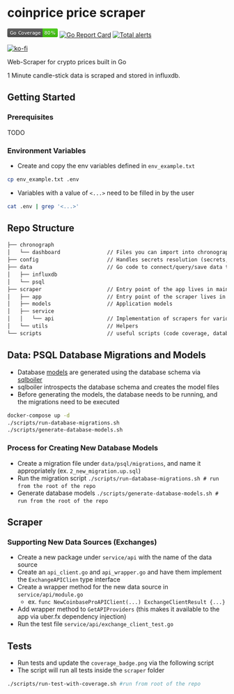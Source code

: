 # coinprice price scraper
![gopherbadger-tag-do-not-edit](./coverage_badge.png)
[![Go Report Card](https://goreportcard.com/badge/github.com/mochahub/coinprice-scraper)](https://goreportcard.com/report/github.com/mochahub/coinprice-scraper)
[![Total alerts](https://img.shields.io/lgtm/alerts/g/mochahub/coinprice-scraper.svg?logo=lgtm&logoWidth=18)](https://lgtm.com/projects/g/mochahub/coinprice-scraper/alerts/)
<!--[![Language grade: Go](https://img.shields.io/lgtm/grade/go/g/mochahub/coinprice-scraper.svg?logo=lgtm&logoWidth=18)](https://lgtm.com/projects/g/mochahub/coinprice-scraper/context:go)-->

[![ko-fi](https://ko-fi.com/img/githubbutton_sm.svg)](https://ko-fi.com/X8X71S1S7)

Web-Scraper for crypto prices built in Go

1 Minute candle-stick data is scraped and stored in influxdb.

## Getting Started
### Prerequisites 
TODO
### Environment Variables
- Create and copy the env variables defined in `env_example.txt`
```bash
cp env_example.txt .env
```

- Variables with a value of `<...>` need to be filled in by the user
```bash
cat .env | grep '<...>' 
```

## Repo Structure
```markdown
├── chronograph
│   └── dashboard               // Files you can import into chronograph dashboards (localhost:8086)
├── config                      // Handles secrets resolution (secrets, passwords, etc)
├── data                        // Go code to connect/query/save data to persistance services
│   ├── influxdb
│   └── psql
├── scraper                     // Entry point of the app lives in main.go
│   ├── app                     // Entry point of the scraper lives in initialize.go, it backfills data then starts a cron job
│   ├── models                  // Application models
│   ├── service
│   │   └── api                 // Implementation of scrapers for various exchanges 
│   └── utils                   // Helpers
└── scripts                     // useful scripts (code coverage, database management, etc), all should run from root of repo
```


## Data: PSQL Database Migrations and Models
- Database [models](data/psql/generated) are generated using the database schema via [sqlboiler](https://github.com/volatiletech/sqlboiler)
- sqlboiler introspects the database schema and creates the model files
- Before generating the models, the database needs to be running, and the migrations need to be executed
```bash
docker-compose up -d 
./scripts/run-database-migrations.sh
./scripts/generate-database-models.sh
```

### Process for Creating New Database Models
- Create a migration file under `data/psql/migrations`, and name it appropriately (ex. `2_new_migration.up.sql`)
- Run the migration script `./scripts/run-database-migrations.sh # run from the root of the repo` 
- Generate database models `./scripts/generate-database-models.sh # run from the root of the repo`

## Scraper
### Supporting New Data Sources (Exchanges)
- Create a new package under `service/api` with the name of the data source
- Create an `api_client.go` and `api_wrapper.go` and have them implement the `ExchangeAPIClien` type interface
- Create a wrapper method for the new data source in `service/api/module.go` 
    - ex. `func NewCoinbaseProAPIClient(...) ExchangeClientResult {...}`
- Add wrapper method to `GetAPIProviders` (this makes it available to the app via uber.fx dependency injection)
- Run the test file `service/api/exchange_client_test.go`

## Tests
- Run tests and update the `coverage_badge.png` via the following script
- The script will run all tests inside the `scraper` folder
```bash
./scripts/run-test-with-coverage.sh #run from root of the repo
```
